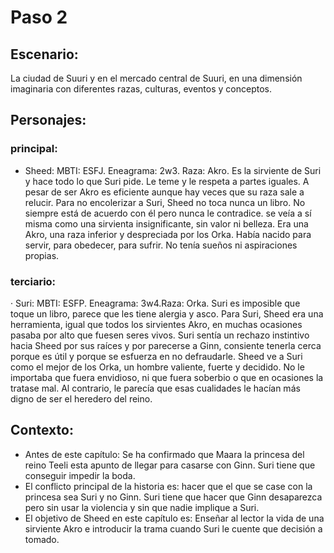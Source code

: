 # Paso 2

## Escenario:
La ciudad de Suuri y en el mercado central de Suuri, en una dimensión imaginaria con diferentes razas, culturas, eventos y conceptos.

## Personajes:
### principal:
- Sheed: MBTI: ESFJ. Eneagrama: 2w3. Raza: Akro.
Es la sirviente de Suri y hace todo lo que Suri pide. Le teme y le respeta a partes iguales. A pesar de ser Akro es eficiente aunque hay veces que su raza sale a relucir. Para no encolerizar a Suri, Sheed no toca nunca un libro. No siempre está de acuerdo con él pero nunca le contradice.
se veía a sí misma como una sirvienta insignificante, sin valor ni belleza. Era una Akro, una raza inferior y despreciada por los Orka. Había nacido para servir, para obedecer, para sufrir. No tenía sueños ni aspiraciones propias.
### terciario:
· Suri: MBTI: ESFP. Eneagrama: 3w4.Raza: Orka.
Suri es imposible que toque un libro, parece que les tiene alergia y asco. Para Suri, Sheed era una herramienta, igual que todos los sirvientes Akro, en muchas ocasiones pasaba por alto que fuesen seres vivos.
Suri sentía un rechazo instintivo hacia Sheed por sus raíces y por parecerse a Ginn, consiente tenerla cerca porque es útil y porque se esfuerza en no defraudarle. 
Sheed ve a Suri como el mejor de los Orka, un hombre valiente, fuerte y decidido. No le importaba que fuera envidioso, ni que fuera soberbio o que en ocasiones la tratase mal. Al contrario, le parecía que esas cualidades le hacían más digno de ser el heredero del reino.

## Contexto:

-   Antes de este capítulo: Se ha confirmado que Maara la princesa del reino Teeli esta apunto de llegar para casarse con Ginn. Suri tiene que conseguir impedir la boda.
-   El conflicto principal de la historia es: hacer que el que se case con la princesa sea Suri y no Ginn. Suri tiene que hacer que Ginn desaparezca pero sin usar la violencia y sin que nadie implique a Suri.
-   El objetivo de Sheed en este capítulo es: Enseñar al lector la vida de una sirviente Akro e introducir la trama cuando Suri le cuente que decisión a tomado.